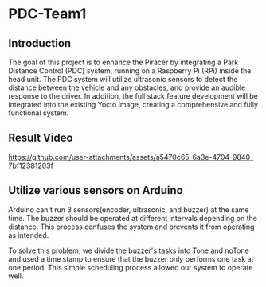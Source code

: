 # PDC-Team1

## Introduction

The goal of this project is to enhance the Piracer by integrating a Park Distance Control (PDC) system, running on a Raspberry Pi (RPi) inside the head unit. The PDC system will utilize ultrasonic sensors to detect the distance between the vehicle and any obstacles, and provide an audible response to the driver. In addition, the full stack feature development will be integrated into the existing Yocto image, creating a comprehensive and fully functional system.

## Result Video

https://github.com/user-attachments/assets/a5470c65-6a3e-4704-9840-7bf12381203f

## Utilize various sensors on Arduino

Arduino can't run 3 sensors(encoder, ultrasonic, and buzzer) at the same time. The buzzer should be operated at different intervals depending on the distance. This process confuses the system and prevents it from operating as intended.

To solve this problem, we divide the buzzer's tasks into Tone and noTone and used a time stamp to ensure that the buzzer only performs one task at one period. This simple scheduling process allowed our system to operate well.
